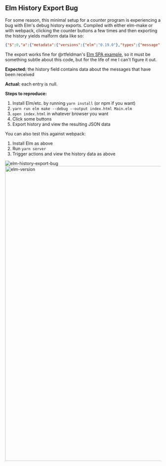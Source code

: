 ## Elm History Export Bug

For some reason, this minimal setup for a counter program is experiencing a bug with Elm's debug
history exports. Compiled with either elm-make or with webpack, clicking the counter buttons a few
times and then exporting the history yields malform data like so:

```json
{"$":0,"a":{"metadata":{"versions":{"elm":"0.19.0"},"types":{"message":"Main.Msg","aliases":{},"unions":{"Main.Msg":{"args":[],"tags":{"Decrement":[],"Increment":[],"UpdateSecretField":["String.String"]}},"String.String":{"args":[],"tags":{"String":[]}}}}},"history":[null,null,null,null,null]}}
```

The export works fine for @rtfeldman's [Elm SPA
example](https://github.com/rtfeldman/elm-spa-example/), so it must be something subtle about this
code, but for the life of me I can't figure it out.

**Expected:** the history field contains data about the messages that have been received

**Actual:** each entry is null.

**Steps to reproduce:**

1. Install Elm/etc. by running `yarn install` (or npm if you want)
2. `yarn run elm make --debug --output index.html Main.elm`
3. `open index.html` in whatever browser you want
4. Click some buttons
5. Export history and view the resulting JSON data

You can also test this against webpack:

1. Install Elm as above
2. Run `yarn server`
3. Trigger actions and view the history data as above


![elm-history-export-bug](https://user-images.githubusercontent.com/48325/45256873-006b5080-b362-11e8-8862-61235856797f.gif)
<img width="955" alt="elm-version" src="https://user-images.githubusercontent.com/48325/45256874-006b5080-b362-11e8-83b7-2263cdf755a9.png">

